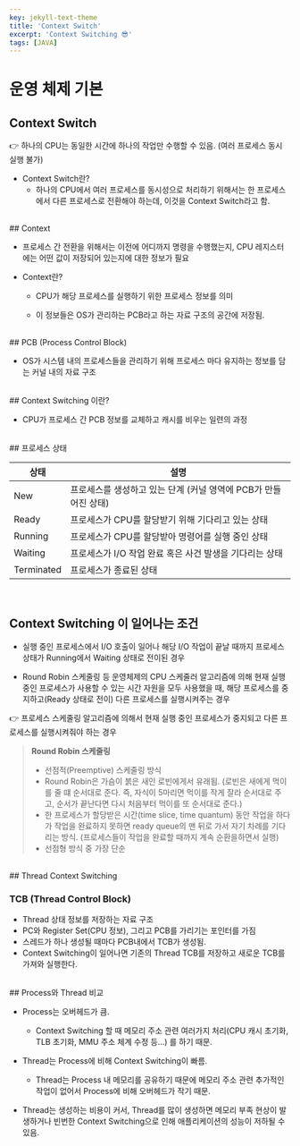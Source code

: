 ```yaml
---
key: jekyll-text-theme
title: 'Context Switch'
excerpt: 'Context Switching 😎'
tags: [JAVA]
---
```


# 운영 체제 기본

## Context Switch

:point_right: 하나의 CPU는 동일한 시간에 하나의 작업만 수행할 수 있음. (여러 프로세스 동시 실행 불가)

* Context Switch란?
	* 하나의 CPU에서 여러 프로세스를 동시성으로 처리하기 위해서는 한 프로세스에서 다른 프로세스로 전환해야 하는데, 이것을 Context Switch라고 함.

<br>
## Context

* 프로세스 간 전환을 위해서는 이전에 어디까지 명령을 수행했는지, CPU 레지스터에는 어떤 값이 저장되어 있는지에 대한 정보가 필요

* Context란?
	* CPU가 해당 프로세스를 실행하기 위한 프로세스 정보를 의미
	
	* 이 정보들은 OS가 관리하는 PCB라고 하는 자료 구조의 공간에 저장됨.

<br>
## PCB (Process Control Block)

* OS가 시스템 내의 프로세스들을 관리하기 위해 프로세스 마다 유지하는 정보를 담는 커널 내의 자료 구조

<br>
## Context Switching 이란?

* CPU가 프로세스 간 PCB 정보를 교체하고 캐시를 비우는 일련의 과정

<br>
## 프로세스 상태

| 상태       | 설명                                                         |
| ---------- | ------------------------------------------------------------ |
| New        | 프로세스를 생성하고 있는 단계 (커널 영역에 PCB가 만들어진 상태) |
| Ready      | 프로세스가 CPU를 할당받기 위해 기다리고 있는 상태            |
| Running    | 프로세스가 CPU를 할당받아 명령어를 실행 중인 상태            |
| Waiting    | 프로세스가 I/O 작업 완료 혹은 사건 발생을 기다리는 상태      |
| Terminated | 프로세스가 종료된 상태                                       |

<br>

## Context Switching 이 일어나는 조건

* 실행 중인 프로세스에서 I/O 호출이 일어나 해당 I/O 작업이 끝날 때까지 프로세스 상태가 Running에서 Waiting 상태로 전이된 경우

* Round Robin 스케줄링 등 운영체제의 CPU 스케줄러 알고리즘에 의해 현재 실행 중인 프로세스가 사용할 수 있는 시간 자원을 모두 사용했을 때, 해당 프로세스를 중지하고(Ready 상태로 전이) 다른 프로세스를 실행시켜주는 경우

:point_right: 프로세스 스케줄링 알고리즘에 의해서 현재 실행 중인 프로세스가 중지되고 다른 프로세스를 실행시켜줘야 하는 경우


> **Round Robin 스케줄링**
> * 선점적(Preemptive) 스케줄링 방식
> * Round Robin은 가슴이 붉은 새인 로빈에게서 유래됨. (로빈은 새에게 먹이를 줄 떄 순서대로 준다. 즉, 자식이 5마리면 먹이를 작게 잘라 순서대로 주고, 순서가 끝난다면 다시 처음부터 먹이를 또 순서대로 준다.)
> * 한 프로세스가 할당받은 시간(time slice, time quantum) 동안 작업을 하다가 작업을 완료하지 못하면 ready queue의 맨 뒤로 가서 자기 차례를 기다리는 방식. (프로세스들이 작업을 완료할 때까지 계속 순환을하면서 실행)
> * 선점형 방식 중 가장 단순

<br>
## Thread Context Switching

### TCB (Thread Control Block)

* Thread 상태 정보를 저장하는 자료 구조
* PC와 Register Set(CPU 정보), 그리고 PCB를 가리기는 포인터를 가짐
* 스레드가 하나 생성될 때마다 PCB내에서 TCB가 생성됨.
* Context Switching이 일어나면 기존의 Thread TCB를 저장하고 새로운 TCB를 가져와 실행한다.

<br>
## Process와 Thread 비교

* Process는 오버헤드가 큼.
	* Context Switching 할 때 메모리 주소 관련 여러가지 처리(CPU 캐시 초기화, TLB 초기화,  MMU 주소 체계 수정 등...) 를 하기 때문.

* Thread는 Process에 비해 Context Switching이 빠름.
	* Thread는 Process 내 메모리를 공유하기 때문에 메모리 주소 관련 추가적인 작업이 없어서 Process에 비해 오버헤드가 작기 때문.

* Thread는 생성하는 비용이 커서, Thread를 많이 생성하면 메모리 부족 현상이 발생하거나 빈번한 Context Switching으로 인해 애플리케이션의 성능이 저하될 수 있음.







